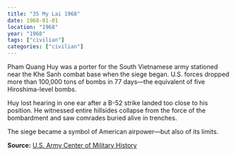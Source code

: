 ```yaml
---
title: "35 My Lai 1968"
date: 1968-01-01
location: "1968"
year: "1968"
tags: ["civilian"]
categories: ["civilian"]
---
```



Pham Quang Huy was a porter for the South Vietnamese army stationed near the Khe Sanh combat base when the siege began. U.S. forces dropped more than 100,000 tons of bombs in 77 days—the equivalent of five Hiroshima-level bombs.

Huy lost hearing in one ear after a B-52 strike landed too close to his position. He witnessed entire hillsides collapse from the force of the bombardment and saw comrades buried alive in trenches.

The siege became a symbol of American airpower—but also of its limits.

**Source:** [U.S. Army Center of Military History](https://history.army.mil)
